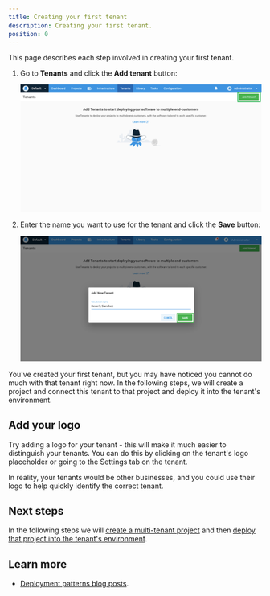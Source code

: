 ```yaml
---
title: Creating your first tenant
description: Creating your first tenant.
position: 0
---
```


This page describes each step involved in creating your first tenant.

1. Go to **Tenants** and click the **Add tenant** button:

   ![](images/add-new-tenant.png "width=500")

2. Enter the name you want to use for the tenant and click the **Save** button:

    ![](images/creating-new-tenant.png "width=500")

You've created your first tenant, but you may have noticed you cannot do much with that tenant right now. In the following steps, we will create a project and connect this tenant to that project and deploy it into the tenant's environment.

## Add your logo

Try adding a logo for your tenant - this will make it much easier to distinguish your tenants. You can do this by clicking on the tenant's logo placeholder or going to the Settings tab on the tenant.

In reality, your tenants would be other businesses, and you could use their logo to help quickly identify the correct tenant.

## Next steps

In the following steps we will [create a multi-tenant project](/docs/deployment-patterns/multi-tenant-deployments/multi-tenant-deployment-guide/creating-your-first-multi-tenant-project.md) and then [deploy that project into the tenant's environment](/docs/deployment-patterns/multi-tenant-deployments/multi-tenant-deployment-guide/deploying-a-simple-multi-tenant-project.md).

## Learn more

- [Deployment patterns blog posts](https://octopus.com/blog/tag/Deployment%20Patterns).
